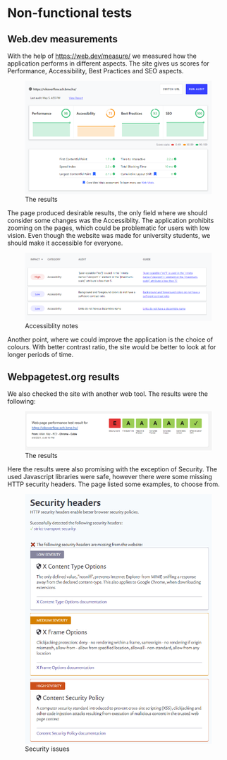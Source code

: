 # Non-functional tests

## Web.dev measurements

With the help of https://web.dev/measure/ we measured how the application performs in different aspects. The site gives us scores for Performance, Accessibility, Best Practices and SEO aspects.

<figure><img src="web.dev_results.png"><figcaption>The results</figcaption></figure>

The page produced desirable results, the only field where we should consider some changes was the Accessiblity.
The application prohibits zooming on the pages, which could be problematic for users with low vision. Even though the website was made for university students, we should make it accessible for everyone.

<figure><img src="web.dev_accessibility.png"><figcaption>Accessiblity notes</figcaption></figure>

Another point, where we could improve the application is the choice of colours. With better contrast ratio, the site would be better to look at for longer periods of time.

## Webpagetest.org results

We also checked the site with another web tool. The results were the following:

<figure><img src="webpagetest.org_results.png"><figcaption>The results</figcaption></figure>

Here the results were also promising with the exception of Security. The used Javascript libraries were safe, however there were some missing HTTP security headers. The page listed some examples, to choose from.

<figure><img src="webpagetest_security.png"><figcaption>Security issues</figcaption></figure>
